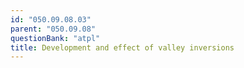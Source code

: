 ```yaml
---
id: "050.09.08.03"
parent: "050.09.08"
questionBank: "atpl"
title: Development and effect of valley inversions
---
```


